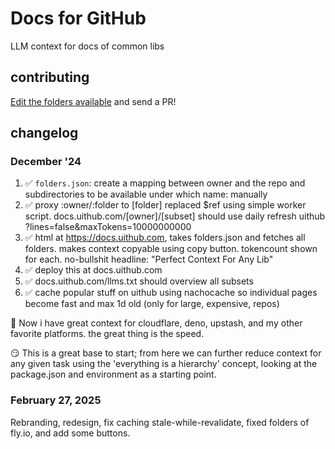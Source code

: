 # Docs for GitHub

LLM context for docs of common libs

## contributing

[Edit the folders available](https://github.com/janwilmake/forgithub.docs/edit/main/public/folders.json) and send a PR!

## changelog

### December '24

1. ✅ `folders.json`: create a mapping between owner and the repo and subdirectories to be available under which name: manually
2. ✅ proxy :owner/:folder to [folder] replaced $ref using simple worker script. docs.uithub.com/[owner]/[subset] should use daily refresh uithub ?lines=false&maxTokens=10000000000
3. ✅ html at https://docs.uithub.com, takes folders.json and fetches all folders. makes context copyable using copy button. tokencount shown for each. no-bullshit headline: "Perfect Context For Any Lib"
4. ✅ deploy this at docs.uithub.com
5. ✅ docs.uithub.com/llms.txt should overview all subsets
6. ✅ cache popular stuff on uithub using nachocache so individual pages become fast and max 1d old (only for large, expensive, repos)

🎉 Now i have great context for cloudflare, deno, upstash, and my other favorite platforms. the great thing is the speed.

😏 This is a great base to start; from here we can further reduce context for any given task using the 'everything is a hierarchy' concept, looking at the package.json and environment as a starting point.

### February 27, 2025

Rebranding, redesign, fix caching stale-while-revalidate, fixed folders of fly.io, and add some buttons.
